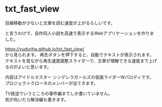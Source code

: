 # txt_fast_view

目線移動が少ないと文章を読む速度が上がるらしいです。  
  
と言うわけで、自作同人小説を高速で表示するWebアプリケーションを作りました。  

https://yuduriha.github.io/txt_fast_view/  
から見られます。
再生ボタンを押下すると、自動でテキストが表示されます。  
テキストを見ながら再生速度調整スライダーで、文章が理解できる速度まで上げるのがよいと思います。  

内容はアイドルマスター シンデレラガールズの仮面ライダーWパロディです。  
プロジェクトクローネのメンバーが出てきます。  

TV放送でいうところの事件編までしか書いていません。  
気が向いたら解決編も書きます。  